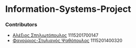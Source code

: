 # Information-Systems-Project
### Contributors
- [Αλέξιος Σπηλιωτόπουλος](https://github.com/aspil) 1115201700147
- [Φανούριος-Στυλιανός Ψαθόπουλος](https://github.com/FanouriosStylianosPsathopoulos) 1115201400320
